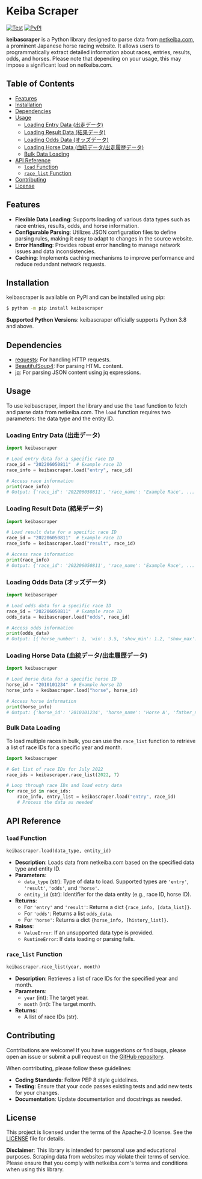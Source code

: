 # Keiba Scraper

[![Test](https://github.com/new-village/keibascraper/actions/workflows/test.yaml/badge.svg?branch=main)](https://github.com/new-village/keibascraper/actions/workflows/unittest.yaml)
[![PyPI](https://badge.fury.io/py/keibascraper.svg)](https://badge.fury.io/py/keibascraper)

**keibascraper** is a Python library designed to parse data from [netkeiba.com](https://www.netkeiba.com/), a prominent Japanese horse racing website. It allows users to programmatically extract detailed information about races, entries, results, odds, and horses. Please note that depending on your usage, this may impose a significant load on netkeiba.com.


## Table of Contents

- [Features](#features)
- [Installation](#installation)
- [Dependencies](#dependencies)
- [Usage](#usage)
  - [Loading Entry Data (出走データ)](#loading-entry-data)
  - [Loading Result Data (結果データ)](#loading-result-data)
  - [Loading Odds Data (オッズデータ)](#loading-odds-data)
  - [Loading Horse Data (血統データ/出走履歴データ)](#loading-horse-data)
  - [Bulk Data Loading](#bulk-data-loading)
- [API Reference](#api-reference)
  - [`load` Function](#load-function)
  - [`race_list` Function](#race_list-function)
- [Contributing](#contributing)
- [License](#license)


## Features

- **Flexible Data Loading**: Supports loading of various data types such as race entries, results, odds, and horse information.
- **Configurable Parsing**: Utilizes JSON configuration files to define parsing rules, making it easy to adapt to changes in the source website.
- **Error Handling**: Provides robust error handling to manage network issues and data inconsistencies.
- **Caching**: Implements caching mechanisms to improve performance and reduce redundant network requests.

## Installation

keibascraper is available on PyPI and can be installed using pip:

```bash
$ python -m pip install keibascraper
```

**Supported Python Versions**: keibascraper officially supports Python 3.8 and above.

## Dependencies

- [requests](https://pypi.org/project/requests/): For handling HTTP requests.
- [BeautifulSoup4](https://pypi.org/project/beautifulsoup4/): For parsing HTML content.
- [jq](https://pypi.org/project/jq/): For parsing JSON content using jq expressions.

## Usage

To use keibascraper, import the library and use the `load` function to fetch and parse data from netkeiba.com. The `load` function requires two parameters: the data type and the entity ID.

### Loading Entry Data (出走データ)

```python
import keibascraper

# Load entry data for a specific race ID
race_id = "202206050811"  # Example race ID
race_info = keibascraper.load("entry", race_id)

# Access race information
print(race_info)
# Output: {'race_id': '202206050811', 'race_name': 'Example Race', ... 'entry': [{'horse_number': 1, 'horse_name': 'Horse A', ...}, {...}, ...]}
```

### Loading Result Data (結果データ)

```python
import keibascraper

# Load result data for a specific race ID
race_id = "202206050811"  # Example race ID
race_info = keibascraper.load("result", race_id)

# Access race information
print(race_info)
# Output: {'race_id': '202206050811', 'race_name': 'Example Race', ... 'entry': [{'rank': 1, 'horse_name': 'Horse A', 'rap_time': 120.5, ...}, {...}, ...]}
```

### Loading Odds Data (オッズデータ)

```python
import keibascraper

# Load odds data for a specific race ID
race_id = "202206050811"  # Example race ID
odds_data = keibascraper.load("odds", race_id)

# Access odds information
print(odds_data)
# Output: [{'horse_number': 1, 'win': 3.5, 'show_min': 1.2, 'show_max': 1.5, ...}, {...}, ...]
```

### Loading Horse Data (血統データ/出走履歴データ)

```python
import keibascraper

# Load horse data for a specific horse ID
horse_id = "2010101234"  # Example horse ID
horse_info = keibascraper.load("horse", horse_id)

# Access horse information
print(horse_info)
# Output: {'horse_id': '2010101234', 'horse_name': 'Horse A', 'father_name': 'Sire A', ... 'entry': [{'race_date': '2022-06-05', 'race_name': 'Example Race', 'rank': 1, ...}, {...}, ...]}
```

### Bulk Data Loading

To load multiple races in bulk, you can use the `race_list` function to retrieve a list of race IDs for a specific year and month.

```python
import keibascraper

# Get list of race IDs for July 2022
race_ids = keibascraper.race_list(2022, 7)

# Loop through race IDs and load entry data
for race_id in race_ids:
    race_info, entry_list = keibascraper.load("entry", race_id)
    # Process the data as needed
```


## API Reference

### `load` Function

```python
keibascraper.load(data_type, entity_id)
```

- **Description**: Loads data from netkeiba.com based on the specified data type and entity ID.
- **Parameters**:
  - `data_type` (str): Type of data to load. Supported types are `'entry'`, `'result'`, `'odds'`, and `'horse'`.
  - `entity_id` (str): Identifier for the data entity (e.g., race ID, horse ID).
- **Returns**:
  - For `'entry'` and `'result'`: Returns a dict `{race_info, [data_list]}`.
  - For `'odds'`: Returns a list `odds_data`.
  - For `'horse'`: Returns a dict `{horse_info, [history_list]}`.
- **Raises**:
  - `ValueError`: If an unsupported data type is provided.
  - `RuntimeError`: If data loading or parsing fails.

### `race_list` Function

```python
keibascraper.race_list(year, month)
```

- **Description**: Retrieves a list of race IDs for the specified year and month.
- **Parameters**:
  - `year` (int): The target year.
  - `month` (int): The target month.
- **Returns**:
  - A list of race IDs (str).


## Contributing

Contributions are welcome! If you have suggestions or find bugs, please open an issue or submit a pull request on the [GitHub repository](https://github.com/new-village/keibascraper).

When contributing, please follow these guidelines:

- **Coding Standards**: Follow PEP 8 style guidelines.
- **Testing**: Ensure that your code passes existing tests and add new tests for your changes.
- **Documentation**: Update documentation and docstrings as needed.


## License

This project is licensed under the terms of the Apache-2.0 license. See the [LICENSE](https://github.com/new-village/keibascraper/blob/main/LICENSE) file for details.


**Disclaimer**: This library is intended for personal use and educational purposes. Scraping data from websites may violate their terms of service. Please ensure that you comply with netkeiba.com's terms and conditions when using this library.
